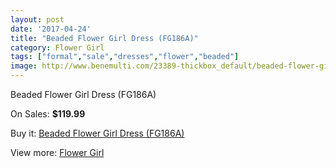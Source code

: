 ```yaml
---
layout: post
date: '2017-04-24'
title: "Beaded Flower Girl Dress (FG186A)"
category: Flower Girl
tags: ["formal","sale","dresses","flower","beaded"]
image: http://www.benemulti.com/23389-thickbox_default/beaded-flower-girl-dress-fg186a.jpg
---
```

Beaded Flower Girl Dress (FG186A)

On Sales: **$119.99**
<a href="https://www.benemulti.com/en/flower-girl/9057-beaded-flower-girl-dress-fg186a.html"><amp-img layout="responsive" width="600" height="600" src="//www.benemulti.com/23389-thickbox_default/beaded-flower-girl-dress-fg186a.jpg" alt="Beaded Flower Girl Dress (FG186A) 0" /></a>

Buy it: [Beaded Flower Girl Dress (FG186A)](https://www.benemulti.com/en/flower-girl/9057-beaded-flower-girl-dress-fg186a.html "Beaded Flower Girl Dress (FG186A)")

View more: [Flower Girl](https://www.benemulti.com/en/75-flower-girl "Flower Girl")